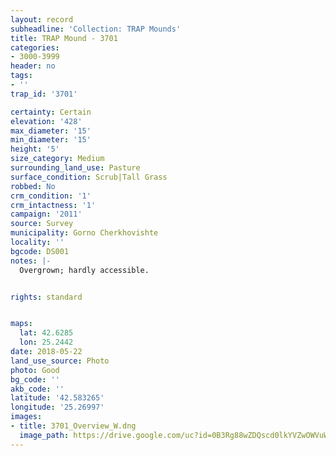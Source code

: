 ```yaml
---
layout: record
subheadline: 'Collection: TRAP Mounds'
title: TRAP Mound - 3701
categories:
- 3000-3999
header: no
tags:
- ''
trap_id: '3701'

certainty: Certain
elevation: '428'
max_diameter: '15'
min_diameter: '15'
height: '5'
size_category: Medium
surrounding_land_use: Pasture
surface_condition: Scrub|Tall Grass
robbed: No
crm_condition: '1'
crm_intactness: '1'
campaign: '2011'
source: Survey
municipality: Gorno Cherkhovishte
locality: ''
bgcode: DS001
notes: |-
  Overgrown; hardly accessible.


rights: standard


maps:
  lat: 42.6285
  lon: 25.2442
date: 2018-05-22
land_use_source: Photo
photo: Good
bg_code: ''
akb_code: ''
latitude: '42.583265'
longitude: '25.26997'
images:
- title: 3701_Overview_W.dng
  image_path: https://drive.google.com/uc?id=0B3Rg88wZDQscd0lkYVZwOWVuWnc
---
```

